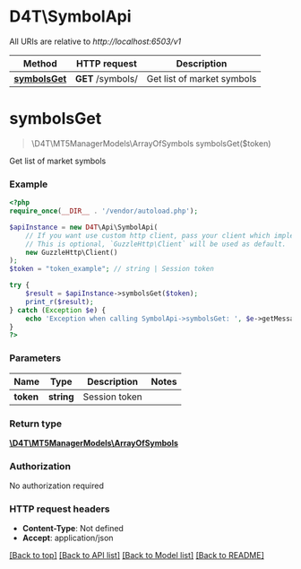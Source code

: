 # D4T\SymbolApi

All URIs are relative to *http://localhost:6503/v1*

Method | HTTP request | Description
------------- | ------------- | -------------
[**symbolsGet**](SymbolApi.md#symbolsGet) | **GET** /symbols/ | Get list of market symbols


# **symbolsGet**
> \D4T\MT5ManagerModels\ArrayOfSymbols symbolsGet($token)

Get list of market symbols

### Example
```php
<?php
require_once(__DIR__ . '/vendor/autoload.php');

$apiInstance = new D4T\Api\SymbolApi(
    // If you want use custom http client, pass your client which implements `GuzzleHttp\ClientInterface`.
    // This is optional, `GuzzleHttp\Client` will be used as default.
    new GuzzleHttp\Client()
);
$token = "token_example"; // string | Session token

try {
    $result = $apiInstance->symbolsGet($token);
    print_r($result);
} catch (Exception $e) {
    echo 'Exception when calling SymbolApi->symbolsGet: ', $e->getMessage(), PHP_EOL;
}
?>
```

### Parameters

Name | Type | Description  | Notes
------------- | ------------- | ------------- | -------------
 **token** | **string**| Session token |

### Return type

[**\D4T\MT5ManagerModels\ArrayOfSymbols**](../Model/ArrayOfSymbols.md)

### Authorization

No authorization required

### HTTP request headers

 - **Content-Type**: Not defined
 - **Accept**: application/json

[[Back to top]](#) [[Back to API list]](../../README.md#documentation-for-api-endpoints) [[Back to Model list]](../../README.md#documentation-for-models) [[Back to README]](../../README.md)

